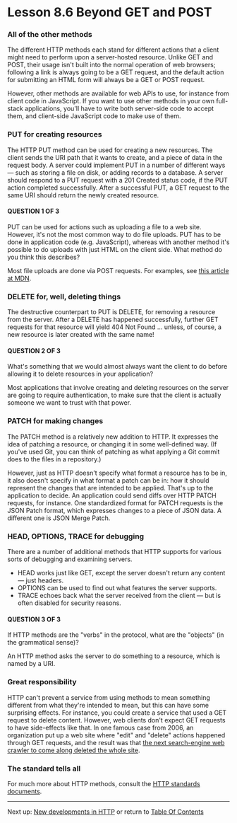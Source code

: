 # Lesson 8.6 Beyond GET and POST

### All of the other methods
The different HTTP methods each stand for different actions that a client might need to perform upon a server-hosted resource. Unlike GET and POST, their usage isn't built into the normal operation of web browsers; following a link is always going to be a GET request, and the default action for submitting an HTML form will always be a GET or POST request.

However, other methods are available for web APIs to use, for instance from client code in JavaScript. If you want to use other methods in your own full-stack applications, you'll have to write both server-side code to accept them, and client-side JavaScript code to make use of them.

### PUT for creating resources
The HTTP PUT method can be used for creating a new resources. The client sends the URI path that it wants to create, and a piece of data in the request body. A server could implement PUT in a number of different ways — such as storing a file on disk, or adding records to a database. A server should respond to a PUT request with a 201 Created status code, if the PUT action completed successfully. After a successful PUT, a GET request to the same URI should return the newly created resource.

#### QUESTION 1 OF 3
PUT can be used for actions such as uploading a file to a web site. However, it's not the most common way to do file uploads. PUT has to be done in application code (e.g. JavaScript), whereas with another method it's possible to do uploads with just HTML on the client side. What method do you think this describes?

Most file uploads are done via POST requests. For examples, see [this article at MDN](https://developer.mozilla.org/en-US/docs/Using_files_from_web_applications).

### DELETE for, well, deleting things
The destructive counterpart to PUT is DELETE, for removing a resource from the server. After a DELETE has happened successfully, further GET requests for that resource will yield 404 Not Found ... unless, of course, a new resource is later created with the same name!

#### QUESTION 2 OF 3
What's something that we would almost always want the client to do before allowing it to delete resources in your application?

Most applications that involve creating and deleting resources on the server are going to require authentication, to make sure that the client is actually someone we want to trust with that power.

### PATCH for making changes
The PATCH method is a relatively new addition to HTTP. It expresses the idea of patching a resource, or changing it in some well-defined way. (If you've used Git, you can think of patching as what applying a Git commit does to the files in a repository.)

However, just as HTTP doesn't specify what format a resource has to be in, it also doesn't specify in what format a patch can be in: how it should represent the changes that are intended to be applied. That's up to the application to decide. An application could send diffs over HTTP PATCH requests, for instance. One standardized format for PATCH requests is the JSON Patch format, which expresses changes to a piece of JSON data. A different one is JSON Merge Patch.

### HEAD, OPTIONS, TRACE for debugging
There are a number of additional methods that HTTP supports for various sorts of debugging and examining servers.

- HEAD works just like GET, except the server doesn't return any content — just headers.
- OPTIONS can be used to find out what features the server supports.
- TRACE echoes back what the server received from the client — but is often disabled for security reasons.

#### QUESTION 3 OF 3
If HTTP methods are the "verbs" in the protocol, what are the "objects" (in the grammatical sense)?

An HTTP method asks the server to do something to a resource, which is named by a URI.

### Great responsibility
HTTP can't prevent a service from using methods to mean something different from what they're intended to mean, but this can have some surprising effects. For instance, you could create a service that used a GET request to delete content. However, web clients don't expect GET requests to have side-effects like that. In one famous case from 2006, an organization put up a web site where "edit" and "delete" actions happened through GET requests, and the result was that [the next search-engine web crawler to come along deleted the whole site](http://thedailywtf.com/articles/The_Spider_of_Doom).

### The standard tells all
For much more about HTTP methods, consult the [HTTP standards documents](https://www.w3.org/Protocols/rfc2616/rfc2616-sec9.html).

- - -
Next up: [New developments in HTTP](ND024_Part4_Lesson08_07.md) or return to [Table Of Contents](./ND024_TableOfContents.md)
